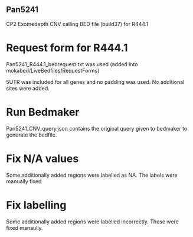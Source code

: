 ## Pan5241

CP2 Exomedepth CNV calling BED file (build37) for R444.1

# Request form for R444.1
Pan5241_R444.1_bedrequest.txt was used  (added into mokabed/LiveBedfiles/RequestForms)

5UTR was included for all genes and no padding was used. No additional sites were added. 

# Run Bedmaker
Pan5241_CNV_query.json contains the original query given to bedmaker to generate the bedfile.

# Fix N/A values
Some additionally added regions were labelled as NA. The labels were manually fixed

# Fix labelling
Some additionally added regions were labelled incorrectly. These were fixed manaully.

